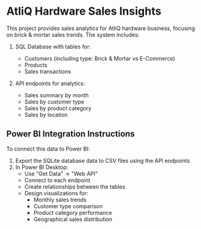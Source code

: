# AtliQ Hardware Sales Insights

This project provides sales analytics for AtliQ hardware business, focusing on brick & mortar sales trends. The system includes:

1. SQL Database with tables for:
   - Customers (including type: Brick & Mortar vs E-Commerce)
   - Products
   - Sales transactions

2. API endpoints for analytics:
   - Sales summary by month
   - Sales by customer type
   - Sales by product category
   - Sales by location

## Power BI Integration Instructions

To connect this data to Power BI:

1. Export the SQLite database data to CSV files using the API endpoints
2. In Power BI Desktop:
   - Use "Get Data" -> "Web API" 
   - Connect to each endpoint
   - Create relationships between the tables
   - Design visualizations for:
     - Monthly sales trends
     - Customer type comparison
     - Product category performance
     - Geographical sales distribution

